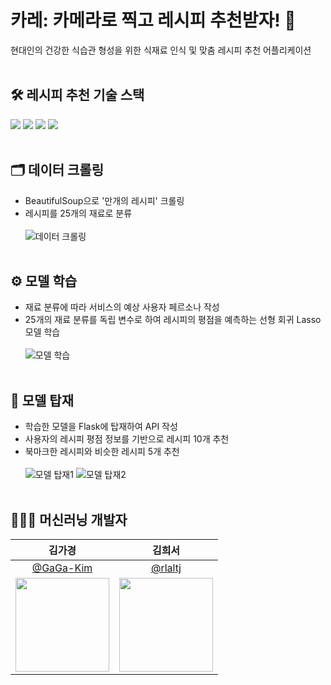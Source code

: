 # 카레: 카메라로 찍고 레시피 추천받자! 🍛
현대인의 건강한 식습관 형성을 위한 식재료 인식 및 맞춤 레시피 추천 어플리케이션<br/><br/> 

## 🛠 레시피 추천 기술 스택
<img src="https://img.shields.io/badge/python-3776AB?style=for-the-badge&logo=python&logoColor=white"> <img src="https://img.shields.io/badge/flask-000000?style=for-the-badge&logo=flask&logoColor=white"> <img src="https://img.shields.io/badge/scikitlearn-F7931E?style=for-the-badge&logo=scikitlearn&logoColor=white"> <img src="https://img.shields.io/badge/pandas-150458?style=for-the-badge&logo=pandas&logoColor=white">
<br><br>

## 🗂 데이터 크롤링
- BeautifulSoup으로 '만개의 레시피' 크롤링
- 레시피를 25개의 재료로 분류<br><br>
![데이터 크롤링](https://github.com/Ottug-i/Curry_Recommendation_System/assets/87821678/03bf71b2-13bb-4e53-a329-c82bc76d67a7)
<br><br>

## ⚙ 모델 학습
- 재료 분류에 따라 서비스의 예상 사용자 페르소나 작성
- 25개의 재료 분류를 독립 변수로 하여 레시피의 평점을 예측하는 선형 회귀 Lasso 모델 학습<br><br>
![모델 학습](https://github.com/Ottug-i/Curry_Recommendation_System/assets/87821678/48f2f6a4-3210-4f5c-9893-5c0814029f8e)
<br><br>

## 📍 모델 탑재
- 학습한 모델을 Flask에 탑재하여 API 작성
- 사용자의 레시피 평점 정보를 기반으로 레시피 10개 추천
- 북마크한 레시피와 비슷한 레시피 5개 추천<br><br>
![모델 탑재1](https://github.com/Ottug-i/Curry_Recommendation_System/assets/87821678/4d7e565d-af1e-496f-8d6c-30f6a0c18501)
![모델 탑재2](https://github.com/Ottug-i/Curry_Recommendation_System/assets/87821678/401c405b-3f93-4465-b10a-d265f74521ab)
<br><br>

## 👩🏻‍💻 머신러닝 개발자
| 김가경 | 김희서 |
| :-: | :-: |
| [@GaGa-Kim](https://github.com/GaGa-Kim) | [@rlaltj](https://github.com/hap6v6) |
|<img src="https://github.com/GaGa-Kim.png" style="width:150px; height:150px;">|<img src="https://avatars.githubusercontent.com/u/76986589?v=4" style="width:150px; height:150px;">||
